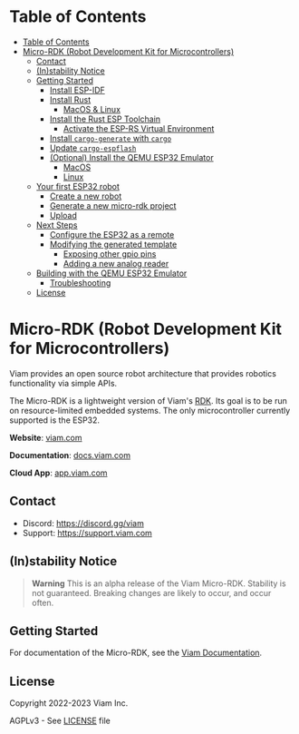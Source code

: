 Table of Contents
=================

- [Table of Contents](#table-of-contents)
- [Micro-RDK (Robot Development Kit for Microcontrollers)](#micro-rdk-robot-development-kit-for-microcontrollers)
  - [Contact](#contact)
  - [(In)stability Notice](#instability-notice)
  - [Getting Started](#getting-started)
    - [Install ESP-IDF](#install-esp-idf)
    - [Install Rust](#install-rust)
      - [MacOS \& Linux](#macos--linux)
    - [Install the Rust ESP Toolchain](#install-the-rust-esp-toolchain)
      - [Activate the ESP-RS Virtual Environment](#activate-the-esp-rs-virtual-environment)
    - [Install `cargo-generate` with `cargo`](#install-cargo-generate-with-cargo)
    - [Update `cargo-espflash`](#update-cargo-espflash)
    - [(Optional) Install the QEMU ESP32 Emulator](#optional-install-the-qemu-esp32-emulator)
      - [MacOS](#macos)
      - [Linux](#linux)
  - [Your first ESP32 robot](#your-first-esp32-robot)
    - [Create a new robot](#create-a-new-robot)
    - [Generate a new micro-rdk project](#generate-a-new-micro-rdk-project)
    - [Upload](#upload)
  - [Next Steps](#next-steps)
    - [Configure the ESP32 as a remote](#configure-the-esp32-as-a-remote)
    - [Modifying the generated template](#modifying-the-generated-template)
      - [Exposing other gpio pins](#exposing-other-gpio-pins)
      - [Adding a new analog reader](#adding-a-new-analog-reader)
  - [Building with the QEMU ESP32 Emulator](#building-with-the-qemu-esp32-emulator)
    - [Troubleshooting](#troubleshooting)
  - [License](#license)

# Micro-RDK (Robot Development Kit for Microcontrollers)

Viam provides an open source robot architecture that provides robotics functionality via simple APIs.

The Micro-RDK is a lightweight version of Viam's [RDK](https://github.com/viamrobotics/rdk). Its goal
is to be run on resource-limited embedded systems. The only microcontroller currently supported is
the ESP32.

**Website**: [viam.com](https://www.viam.com)

**Documentation**: [docs.viam.com](https://docs.viam.com)

**Cloud App**: [app.viam.com](https://app.viam.com)

## Contact

- Discord: <https://discord.gg/viam>
- Support: <https://support.viam.com>

## (In)stability Notice

> **Warning**
> This is an alpha release of the Viam Micro-RDK. Stability is not guaranteed. Breaking changes are likely to occur, and occur often.

## Getting Started

For documentation of the Micro-RDK, see the [Viam Documentation](https://docs.viam.com/installation/microcontrollers/).

## License

Copyright 2022-2023 Viam Inc.

AGPLv3 - See [LICENSE](https://github.com/viamrobotics/micro-rdk/blob/main/LICENSE) file
